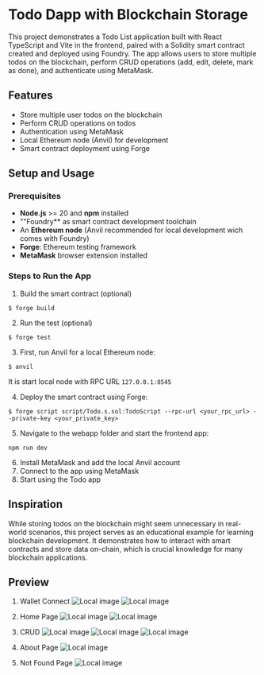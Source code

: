 # Todo Dapp with Blockchain Storage

This project demonstrates a Todo List application built with React TypeScript and Vite in the frontend, paired with a Solidity smart contract created and deployed using Foundry. The app allows users to store multiple todos on the blockchain, perform CRUD operations (add, edit, delete, mark as done), and authenticate using MetaMask.

## Features

- Store multiple user todos on the blockchain
- Perform CRUD operations on todos
- Authentication using MetaMask
- Local Ethereum node (Anvil) for development
- Smart contract deployment using Forge

## Setup and Usage

### Prerequisites

- **Node.js** >= 20 and **npm** installed
- ""Foundry\*\* as smart contract development toolchain
- An **Ethereum node** (Anvil recommended for local development wich comes with Foundry)
- **Forge**: Ethereum testing framework
- **MetaMask** browser extension installed

### Steps to Run the App

1. Build the smart contract (optional)

```shell
$ forge build
```

2. Run the test (optional)

```shell
$ forge test
```

3. First, run Anvil for a local Ethereum node:

```shell
$ anvil
```

It is start local node with RPC URL `127.0.0.1:8545`

4. Deploy the smart contract using Forge:

```shell
$ forge script script/Todo.s.sol:TodoScript --rpc-url <your_rpc_url> --private-key <your_private_key>
```

5. Navigate to the webapp folder and start the frontend app:

```shell
npm run dev
```

6. Install MetaMask and add the local Anvil account
7. Connect to the app using MetaMask
8. Start using the Todo app

## Inspiration

While storing todos on the blockchain might seem unnecessary in real-world scenarios, this project serves as an educational example for learning blockchain development. It demonstrates how to interact with smart contracts and store data on-chain, which is crucial knowledge for many blockchain applications.

## Preview

1. Wallet Connect
   ![Local image](screenshots/connect-wallet.png)
   ![Local image](screenshots/connect-metamask-wallet.png)

2. Home Page
   ![Local image](screenshots/home-page.png)
   ![Local image](screenshots/home-page-2.png)

3. CRUD
   ![Local image](screenshots/create-new-task.png)
   ![Local image](screenshots/approve-create-new-task.png)
   ![Local image](screenshots/edit-task.png)

4. About Page
   ![Local image](screenshots/about-page.png)

5. Not Found Page
   ![Local image](screenshots/not-found-page.png)
